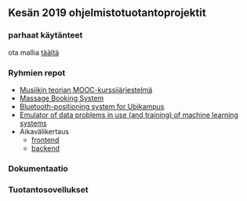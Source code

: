 
## Kesän 2019 ohjelmistotuotantoprojektit

### parhaat käytänteet

ota mallia [täältä](https://github.com/ohtu-ohjaajat/OhTuHistory/blob/master/reference.md)

### Ryhmien repot
- [Musiikin teorian MOOC-kurssijärjestelmä](https://github.com/rage/musiikin-teoria-material)
- [Massage Booking System](https://github.com/karoliinaemilia/massage-booking-system)
- [Bluetooth-positioning system for Ubikampus](https://github.com/ubikampus/Bluetooth-location-server)
- [Emulator of data problems in use (and training) of machine learning systems](https://github.com/dpEmu/dpEmu)
- Aikavälikertaus
  - [frontend](https://github.com/ohtu-aikavali2/aikavali2-front)
  - [backend](https://github.com/ohtu-aikavali2/aikavali2-back)

### Dokumentaatio

### Tuotantosovellukset
